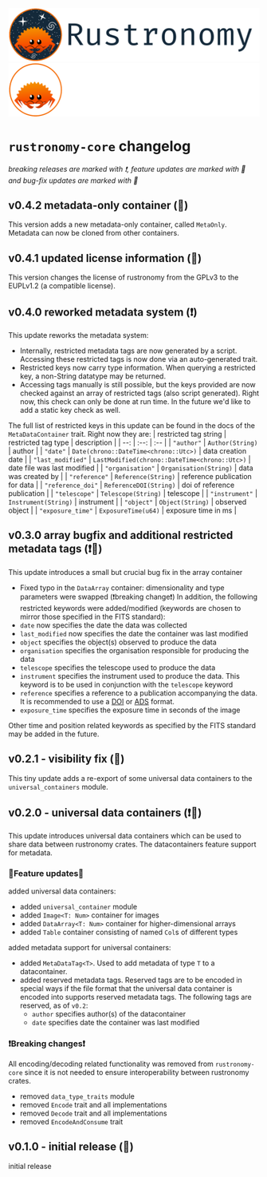 ![rustronomy_dark_banner](https://github.com/smups/rustronomy/blob/main/logos/Rustronomy_github_banner_dark.png?raw=true#gh-light-mode-only)
![rustronomy_light_banner](https://github.com/smups/rustronomy/blob/main/logos/Rustronomy_github_banner_light.png#gh-dark-mode-only)
# `rustronomy-core` changelog
_breaking releases are marked with ❗️, feature updates are marked with 🌟 and
bug-fix updates are marked with 👾_

## v0.4.2 metadata-only container (🌟)
This version adds a new metadata-only container, called `MetaOnly`. Metadata can
now be cloned from other containers.

## v0.4.1 updated license information (👾)
This version changes the license of rustronomy from the GPLv3 to the EUPLv1.2 (a
compatible license).

## v0.4.0 reworked metadata system (❗️)
This update reworks the metadata system:
- Internally, restricted metadata tags are now generated by a script.
Accessing these restricted tags is now done via an auto-generated trait. 
- Restricted keys now carry type information. When querying a restricted key, a
non-String datatype may be returned.
- Accessing tags manually is still possible, but the keys provided are now checked against an array of restricted tags (also script generated). Right now, this
check can only be done at run time. In the future we'd like to add a static key
check as well.

The full list of restricted keys in this update can be found in the docs of the
`MetaDataContainer` trait. Right now they are:
| restricted tag string | restricted tag type | description |
| --: | :--: | :-- |
| `"author"` | `Author(String)` | author |
| `"date"` | `Date(chrono::DateTime<chrono::Utc>)` | data creation date |
| `"last_modified"` | `LastModified(chrono::DateTime<chrono::Utc>)` | date file was last modified |
| `"organisation"` | `Organisation(String)` | data was created by |
| `"reference"` | `Reference(String)` | reference publication for data |
| `"reference_doi"` | `ReferenceDOI(String)` | doi of reference publication |
| `"telescope"` | `Telescope(String)` | telescope |
| `"instrument"` | `Instrument(String)` | instrument |
| `"object"` | `Object(String)` | observed object |
| `"exposure_time"` | `ExposureTime(u64)` | exposure time in ms |

## v0.3.0 array bugfix and additional restricted metadata tags (❗️👾)
This update introduces a small but crucial bug fix in the array container
- Fixed typo in the `DataArray` container: dimensionality and type parameters
were swapped (❗️breaking change❗️)
In addition, the following restricted keywords were added/modified (keywords
are chosen to mirror those specified in the FITS standard):
- `date` now specifies the date the data was collected
- `last_modified` now specifies the date the container was last modified
- `object` specifies the object(s) observed to produce the data
- `organisation` specifies the organisation responsible for producing the data
- `telescope` specifies the telescope used to produce the data
- `instrument` specifies the instrument used to produce the data. This keyword is
to be used in conjunction with the `telescope` keyword
- `reference` specifies a reference to a publication accompanying the data. It is
recommended to use a [DOI](https://doi.org) or [ADS](https://ads.harvard.edu)
format.
- `exposure_time` specifies the exposure time in seconds of the image

Other time and position related keywords as specified by the FITS standard may
be added in the future. 

## v0.2.1 - visibility fix (👾)
This tiny update adds a re-export of some universal data containers to the 
`universal_containers` module.

## v0.2.0 - universal data containers (❗️🌟)
This update introduces universal data containers which can be used to share data
between rustronomy crates. The datacontainers feature support for metadata.
### 🌟Feature updates🌟
added universal data containers:
- added `universal_container` module
- added `Image<T: Num>` container for images
- added `DataArray<T: Num>` container for higher-dimensional arrays
- added `Table` container consisting of named `Col`s of different types

added metadata support for universal containers:
- added `MetaDataTag<T>`. Used to add metadata of type `T` to a datacontainer.
- added reserved metadata tags. Reserved tags are to be encoded in special ways
if the file format that the universal data container is encoded into supports
reserved metadata tags. The following tags are reserved, as of `v0.2`:
  - `author` specifies author(s) of the datacontainer
  - `date` specifies date the container was last modified

### ❗️Breaking changes❗️
All encoding/decoding related functionality was removed from `rustronomy-core`
since it is not needed to ensure interoperability between rustronomy crates.
- removed `data_type_traits` module
- removed `Encode` trait and all implementations
- removed `Decode` trait and all implementations
- removed `EncodeAndConsume` trait

## v0.1.0 - initial release (🌟)
initial release